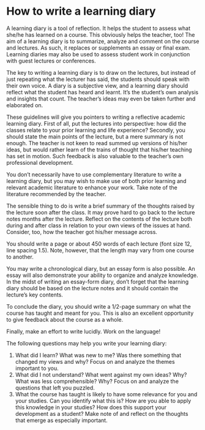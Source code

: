# How to write a learning diary

A learning diary is a tool of reflection. It helps the student to assess what she/he has learned on a course.
This obviously helps the teacher, too! The aim of a learning diary is to summarize, analyze and comment on
the course and lectures. As such, it replaces or supplements an essay or final exam. Learning diaries may also
be used to assess student work in conjunction with guest lectures or conferences.

The key to writing a learning diary is to draw on the lectures, but instead of just repeating what the lecturer
has said, the students should speak with their own voice. A diary is a subjective view, and a learning diary
should reflect what the student has heard and learnt. It’s the student’s own analysis and insights that count.
The teacher’s ideas may even be taken further and elaborated on.

These guidelines will give you pointers to writing a reflective academic learning diary. First of all, put the
lectures into perspective: how did the classes relate to your prior learning and life experience? Secondly, you
should state the main points of the lecture, but a mere summary is not enough. The teacher is not keen to
read summed up versions of his/her ideas, but would rather learn of the trains of thought that his/her
teaching has set in motion. Such feedback is also valuable to the teacher’s own professional development.

You don’t necessarily have to use complementary literature to write a learning diary, but you may wish to
make use of both prior learning and relevant academic literature to enhance your work. Take note of the
literature recommended by the teacher.

The sensible thing to do is write a brief summary of the thoughts raised by the lecture soon after the class. It
may prove hard to go back to the lecture notes months after the lecture. Reflect on the contents of the
lecture both during and after class in relation to your own views of the issues at hand. Consider, too, how the
teacher got his/her message across.

You should write a page or about 450 words of each lecture (font size 12, line spacing 1.5). Note, however,
that the length may vary from one course to another.

You may write a chronological diary, but an essay form is also possible. An essay will also demonstrate your
ability to organize and analyze knowledge. In the midst of writing an essay-form diary, don’t forget that the
learning diary should be based on the lecture notes and it should contain the lecture’s key contents.

To conclude the diary, you should write a 1/2-page summary on what the course has taught and meant for
you. This is also an excellent opportunity to give feedback about the course as a whole.

Finally, make an effort to write lucidly. Work on the language!

The following questions may help you write your learning diary:

1. What did I learn? What was new to me? Was there something that changed my views and why? Focus on
   and analyze the themes important to you.
2. What did I not understand? What went against my own ideas? Why? What was less comprehensible?
   Why? Focus on and analyze the questions that left you puzzled.
3. What the course has taught is likely to have some relevance for you and your studies. Can you identify
   what this is? How are you able to apply this knowledge in your studies? How does this support your
   development as a student? Make note of and reflect on the thoughts that emerge as especially important.
